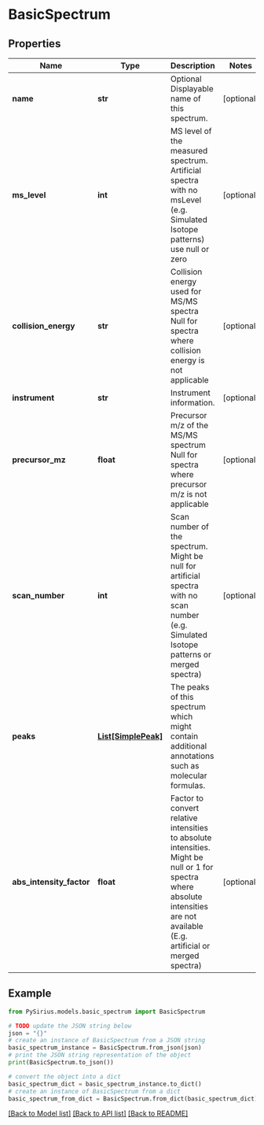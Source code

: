 # BasicSpectrum


## Properties

Name | Type | Description | Notes
------------ | ------------- | ------------- | -------------
**name** | **str** | Optional Displayable name of this spectrum. | [optional] 
**ms_level** | **int** | MS level of the measured spectrum.  Artificial spectra with no msLevel (e.g. Simulated Isotope patterns) use null or zero | [optional] 
**collision_energy** | **str** | Collision energy used for MS/MS spectra  Null for spectra where collision energy is not applicable | [optional] 
**instrument** | **str** | Instrument information. | [optional] 
**precursor_mz** | **float** | Precursor m/z of the MS/MS spectrum  Null for spectra where precursor m/z is not applicable | [optional] 
**scan_number** | **int** | Scan number of the spectrum.  Might be null for artificial spectra with no scan number (e.g. Simulated Isotope patterns or merged spectra) | [optional] 
**peaks** | [**List[SimplePeak]**](SimplePeak.md) | The peaks of this spectrum which might contain additional annotations such as molecular formulas. | 
**abs_intensity_factor** | **float** | Factor to convert relative intensities to absolute intensities.  Might be null or 1 for spectra where absolute intensities are not available (E.g. artificial or merged spectra) | [optional] 

## Example

```python
from PySirius.models.basic_spectrum import BasicSpectrum

# TODO update the JSON string below
json = "{}"
# create an instance of BasicSpectrum from a JSON string
basic_spectrum_instance = BasicSpectrum.from_json(json)
# print the JSON string representation of the object
print(BasicSpectrum.to_json())

# convert the object into a dict
basic_spectrum_dict = basic_spectrum_instance.to_dict()
# create an instance of BasicSpectrum from a dict
basic_spectrum_from_dict = BasicSpectrum.from_dict(basic_spectrum_dict)
```
[[Back to Model list]](../README.md#documentation-for-models) [[Back to API list]](../README.md#documentation-for-api-endpoints) [[Back to README]](../README.md)


